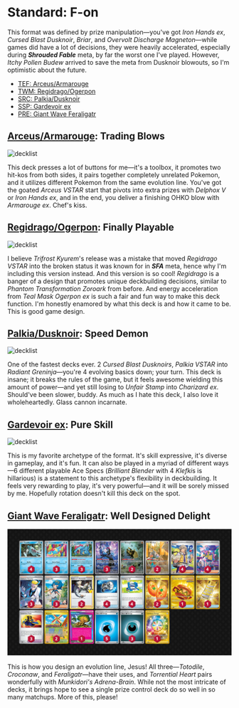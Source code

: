 # Standard: F-on

This format was defined by prize manipulation—you've got *Iron Hands ex*, *Cursed Blast Dusknoir*, *Briar*, and *Overvolt Discharge Magneton*—while games did have a lot of decisions, they were heavily accelerated, especially during ***Shrouded Fable*** meta, by far the worst one I've played. However, *Itchy Pollen Budew* arrived to save the meta from Dusknoir blowouts, so I'm optimistic about the future.

* [TEF: Arceus/Armarouge](#arceusarmarouge-trading-blows)
* [TWM: Regidrago/Ogerpon](#regidragoogerpon-finally-playable)
* [SRC: Palkia/Dusknoir](#palkiadusknoir-speed-demon)
* [SSP: Gardevoir ex](#gardevoir-ex-pure-skill)
* [PRE: Giant Wave Feraligatr](#giant-wave-feraligatr-well-designed-delight)

## [Arceus/Armarouge](https://github.com/RituLiot/ptcg-decks/blob/main/Standard/10BRS-TEF/Arceus-Armarouge.md): Trading Blows

![decklist](../!Images/Standard/10BRS-TEF/Arceus-Armarouge.png)

This deck presses a lot of buttons for me—it's a toolbox, it promotes two hit-kos from both sides, it pairs together completely unrelated Pokemon, and it utilizes different Pokemon from the same evolution line. You've got the goated *Arceus VSTAR* start that pivots into extra prizes with *Delphox V* or *Iron Hands ex*, and in the end, you deliver a finishing OHKO blow with *Armarouge ex*. Chef's kiss.

## [Regidrago/Ogerpon](https://github.com/RituLiot/ptcg-decks/blob/main/Standard/11BRS-TWM/Regidrago-Ogerpon.md): Finally Playable

![decklist](../!Images/Standard/11BRS-TWM/Regidrago-Ogerpon.png)

I believe *Trifrost Kyurem*'s release was a mistake that moved *Regidrago VSTAR* into the broken status it was known for in ***SFA*** meta, hence why I'm including this version instead. And this version is so cool! *Regidrago* is a banger of a design that promotes unique deckbuilding decisions, similar to *Phantom Transformation Zoroark* from before. And energy acceleration from *Teal Mask Ogerpon ex* is such a fair and fun way to make this deck function. I'm honestly enamored by what this deck is and how it came to be. This is good game design.

## [Palkia/Dusknoir](https://github.com/RituLiot/ptcg-decks/blob/main/Standard/13BRS-SRC/Palkia-Dusknoir.md): Speed Demon

![decklist](../!Images/Standard/13BRS-SRC/Palkia-Dusknoir.PNG)

One of the fastest decks ever. 2 *Cursed Blast Dusknoirs*, *Palkia VSTAR* into *Radiant Greninja*—you're 4 evolving basics down; your turn. This deck is insane; it breaks the rules of the game, but it feels awesome wielding this amount of power—and yet still losing to *Unfair Stamp* into *Charizard ex*. Should've been slower, buddy. As much as I hate this deck, I also love it wholeheartedly. Glass cannon incarnate.

## [Gardevoir ex](https://github.com/RituLiot/ptcg-decks/blob/main/Standard/14BRS-SSP/Gardevoir%20ex.md): Pure Skill

![decklist](../!Images/Standard/14BRS-SSP/Gardevoir%20ex-Trolley.PNG)

This is my favorite archetype of the format. It's skill expressive, it's diverse in gameplay, and it's fun. It can also be played in a myriad of different ways—6 different playable Ace Specs (*Brilliant Blender* with 4 *Klefki*s is hillarious) is a statement to this archetype's flexibility in deckbuilding. It feels very rewarding to play, it's very powerful—and it will be sorely missed by me. Hopefully rotation doesn't kill this deck on the spot.

## [Giant Wave Feraligatr](https://github.com/RituLiot/ptcg-decks/blob/main/Standard/15BRS-PRE/Feraligatr.md): Well Designed Delight

![decklist](../!Images/Standard/15BRS-PRE/Feraligatr.png)

This is how you design an evolution line, Jesus! All three—*Totodile*, *Croconaw*, and *Feraligatr*—have their uses, and *Torrential Heart* pairs wonderfully with *Munkidori's Adrena-Brain*. While not the most intricate of decks, it brings hope to see a single prize control deck do so well in so many matchups. More of this, please!
